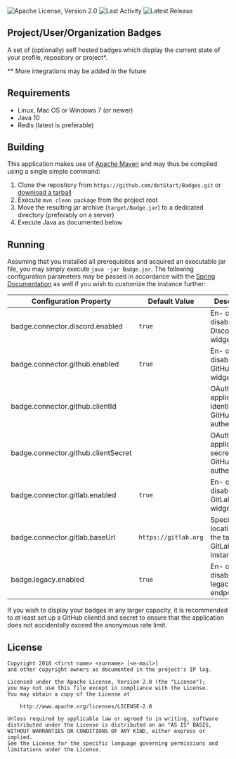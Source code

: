 ![Apache License, Version 2.0](https://badges.dotstart.tv/v1/github/repository/dotStart/Badges/license)
![Last Activity](https://badges.dotstart.tv/v1/github/repository/dotStart/Badges/activity)
![Latest Release](https://badges.dotstart.tv/v1/github/repository/dotStart/Badges/release)

Project/User/Organization Badges
--------------------------------

A set of (optionally) self hosted badges which display the current state of your profile, repository
or project*.

** More integrations may be added in the future

Requirements
------------

* Linux, Mac OS or Windows 7 (or newer)
* Java 10
* Redis (latest is preferable)

Building
--------

This application makes use of [Apache Maven](https://maven.apache.org/) and may thus be compiled
using a single simple command:

1. Clone the repository from `https://github.com/dotStart/Badges.git` or [download a tarball](https://https://github.com/dotStart/Badges/archive/master.zip)
1. Execute `mvn clean package` from the project root
1. Move the resulting jar archive (`target/Badge.jar`) to a dedicated directory (preferably on a server)
1. Execute Java as documented below

Running
-------

Assuming that you installed all prerequisites and acquired an executable jar file, you may simply
execute `java -jar Badge.jar`. The following configuration parameters may be passed in accordance
with the [Spring Documentation](https://docs.spring.io/spring-boot/docs/current/reference/html/boot-features-external-config.html)
as well if you wish to customize the instance further:

| Configuration Property                | Default Value        | Description                                                            |
| ------------------------------------- | -------------------- | ---------------------------------------------------------------------- |
| badge.connector.discord.enabled       | `true`               | En- or disables Discord widgets                                        |
| badge.connector.github.enabled        | `true`               | En- or disables GitHub widgets                                         |
| badge.connector.github.clientId       |                      | OAuth application identifier for GitHub query authentication           |
| badge.connector.github.clientSecret   |                      | OAuth application secret for GitHub query authentication               |
| badge.connector.gitlab.enabled        | `true`               | En- or disables GitLab widgets                                         |
| badge.connector.gitlab.baseUrl        | `https://gitlab.org` | Specifies the location of the target GitLab instance                   |
| badge.legacy.enabled                  | `true`               | En- or disables legacy endpoints                                       |

If you wish to display your badges in any larger capacity, it is recommended to at least set up a
GitHub clientId and secret to ensure that the application does not accidentally exceed the anonymous
rate limit.

License
-------

```
Copyright 2018 <first name> <surname> [<e-mail>]
and other copyright owners as documented in the project's IP log.

Licensed under the Apache License, Version 2.0 (the "License");
you may not use this file except in compliance with the License.
You may obtain a copy of the License at

    http://www.apache.org/licenses/LICENSE-2.0

Unless required by applicable law or agreed to in writing, software
distributed under the License is distributed on an "AS IS" BASIS,
WITHOUT WARRANTIES OR CONDITIONS OF ANY KIND, either express or implied.
See the License for the specific language governing permissions and
limitations under the License.
```
